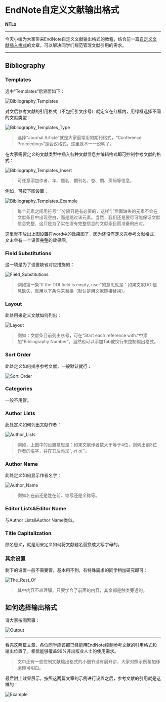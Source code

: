 # EndNote自定义文献输出格式

**NTLx**

---

今天小编为大家带来EndNote自定义文献输出格式的教程，结合前一篇[自定义文献插入格式](EndNote自定义文献插入格式.html)的文章，可以解决同学们规范管理文献引用的需求。

---

## Bibliography

### Templates

选中“Templates”后界面如下：

![Bibliography_Templates](http://ok0b31fkx.bkt.clouddn.com/EndNote%E8%87%AA%E5%AE%9A%E4%B9%89%E6%96%87%E7%8C%AE%E6%8F%92%E5%85%A5%E6%A0%BC%E5%BC%8F%E2%91%A1/Bibliography_Templates.png)

对文后参考文献的引用格式（不包括引文序号）就定义在红框内，用绿框选择不同的文献类型：

![Bibliography_Templates_Type](http://ok0b31fkx.bkt.clouddn.com/EndNote%E8%87%AA%E5%AE%9A%E4%B9%89%E6%96%87%E7%8C%AE%E6%8F%92%E5%85%A5%E6%A0%BC%E5%BC%8F%E2%91%A1/Bibliography_Templates_Type.png)

> 选择“Journal Article”就是大家最常用的期刊格式，“Conference Proceedings”是会议格式，这里就不一一说明了。

在大家需要定义的文献类型中插入各种文献信息并编辑格式即可控制参考文献的格式：

![Bibliography_Templates_Insert](http://ok0b31fkx.bkt.clouddn.com/EndNote%E8%87%AA%E5%AE%9A%E4%B9%89%E6%96%87%E7%8C%AE%E6%8F%92%E5%85%A5%E6%A0%BC%E5%BC%8F%E2%91%A1/Bibliography_Templates_Insert.png)

> 可任意添加作者、年、题名、期刊名、卷、期、页码等信息。

例如，可按下图设置：

![Bibliography_Templates_Example](http://ok0b31fkx.bkt.clouddn.com/EndNote%E8%87%AA%E5%AE%9A%E4%B9%89%E6%96%87%E7%8C%AE%E6%8F%92%E5%85%A5%E6%A0%BC%E5%BC%8F%E2%91%A1/Bibliography_Templates_Example.png)

> 每个元素之间用符号“|”分隔开是有必要的，这样“|”后面缺失的元素不会在文献条目中出现空白，而是跳过该元素。当然，我们还是要尽可能保证文献信息完整，这只是为了实在没有完整信息的文献条目而准备的应对。

这里就不放出上图设置在word中的效果图了，因为还没有定义完参考文献格式，文末会有一个设置完整的效果图。

### Field Substitutions

这一项是为了设置缺省对应措施的：

![Field_Substitutions](http://ok0b31fkx.bkt.clouddn.com/EndNote%E8%87%AA%E5%AE%9A%E4%B9%89%E6%96%87%E7%8C%AE%E6%8F%92%E5%85%A5%E6%A0%BC%E5%BC%8F%E2%91%A1/Field_Substitutions.png)

> 例如第一条“If the DOI field is empty, use:”的意思就是：如果文献DOI信息缺失，就用以下条件来替换（默认是用文献链接替换）。

### Layout

此处用来定义文献如何列出：

![Layout](http://ok0b31fkx.bkt.clouddn.com/EndNote%E8%87%AA%E5%AE%9A%E4%B9%89%E6%96%87%E7%8C%AE%E6%8F%92%E5%85%A5%E6%A0%BC%E5%BC%8F%E2%91%A1/Layout.png)

> 例如：文献条目前列出序号，可在“Start each reference with:“中添加”Bibliography Number“。当然也可以添加Tab或换行来控制输出格式。

### Sort Order

此处定义如何排序参考文献，一般默认就行：

![Sort_Order](http://ok0b31fkx.bkt.clouddn.com/EndNote%E8%87%AA%E5%AE%9A%E4%B9%89%E6%96%87%E7%8C%AE%E6%8F%92%E5%85%A5%E6%A0%BC%E5%BC%8F%E2%91%A1/Sort_Order.png)

### Categories

一般不用管。

### Author Lists

此处定义如何列出文献作者：

![Author_Lists](http://ok0b31fkx.bkt.clouddn.com/EndNote%E8%87%AA%E5%AE%9A%E4%B9%89%E6%96%87%E7%8C%AE%E6%8F%92%E5%85%A5%E6%A0%BC%E5%BC%8F%E2%91%A1/Author_Lists.png)

> 例如，上图中的设置意思是：如果文献作者数大于等于4位，则列出前3位作者的名字，并在其后添加“, *et al*.”。

### Author Name

此处定义如何显示作者名字：

![Author_Name](http://ok0b31fkx.bkt.clouddn.com/EndNote%E8%87%AA%E5%AE%9A%E4%B9%89%E6%96%87%E7%8C%AE%E6%8F%92%E5%85%A5%E6%A0%BC%E5%BC%8F%E2%91%A1/Author_Name.png)

> 例如名在前还是姓在前、缩写还是全称等。

### Editor Lists&Editor Name

与Author Lists&Author Name类似。

### Title Capitalization

顾名思义，就是用来定义如何将文献题名替换成大写字母的。

### 其余设置

剩下的设置一般不需要管，基本用不到，有特殊需求的同学稍加研究即可：

![The_Rest_Of](http://ok0b31fkx.bkt.clouddn.com/EndNote%E8%87%AA%E5%AE%9A%E4%B9%89%E6%96%87%E7%8C%AE%E6%8F%92%E5%85%A5%E6%A0%BC%E5%BC%8F%E2%91%A1/The_Rest_Of.png)

> 其中内容不难理解，只要学会了前面的内容，其余都是触类旁通的。

## <span id="Output">如何选择输出格式</span>

请大家按图索骥：

![Output](http://ok0b31fkx.bkt.clouddn.com/EndNote%E8%87%AA%E5%AE%9A%E4%B9%89%E6%96%87%E7%8C%AE%E6%8F%92%E5%85%A5%E6%A0%BC%E5%BC%8F%E2%91%A1/Output.png)

---

看完这两篇文章，各位同学应该都已经能用EndNote控制参考文献的引用格式和输出位置了，相信能够覆盖99%非出版业人士的使用需求。

> 文中还有一些控制文献输出格式的小细节没有展开讲，大家对照示例稍加琢磨即可明白。

最后附上效果展示，按照这两篇文章的示例进行设置之后，参考文献的引用就是这样的：

![Example](http://ok0b31fkx.bkt.clouddn.com/EndNote%E8%87%AA%E5%AE%9A%E4%B9%89%E6%96%87%E7%8C%AE%E6%8F%92%E5%85%A5%E6%A0%BC%E5%BC%8F%E2%91%A1/Example.png)